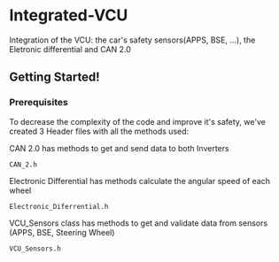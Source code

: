 # Integrated-VCU
Integration of the VCU: the car's safety sensors(APPS, BSE, ...), the Eletronic differential and CAN 2.0

## Getting Started!

### Prerequisites

To decrease the complexity of the code and improve it's safety, we've created 3 Header files with all the methods used:

CAN 2.0 has methods to get and send data to both Inverters  
```
CAN_2.h 
```

Electronic Differential has methods calculate the angular speed of each wheel
```
Electronic_Diferrential.h
```

VCU_Sensors class has methods to get and validate data from sensors (APPS, BSE, Steering Wheel) 
```
VCU_Sensors.h
```
